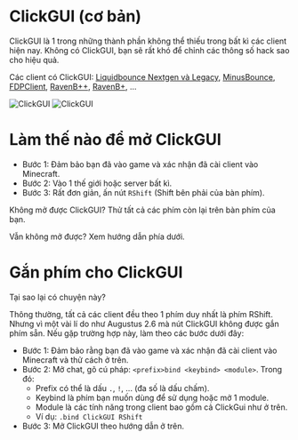 # ClickGUI (cơ bản)
ClickGUI là 1 trong những thành phần không thể thiếu trong bất kì các client hiện nay. Không có ClickGUI, bạn sẽ rất khó để chỉnh các thông số hack sao cho hiệu quả.

Các client có ClickGUI: [Liquidbounce Nextgen và Legacy](https://vn.liquidbounce.net/download), [MinusBounce](https://minusbounce.lol/), [FDPClient](https://fdpinfo.github.io), [RavenB++](https://k-ov.github.io/download/), [RavenB+](https://github.com/Kopamed/Raven-bPLUS), ...

![ClickGUI](https://raw.githubusercontent.com/MinusMC/docs-cheating/main/examples/basic/clickgui/clickgui_0.png)
![ClickGUI](https://raw.githubusercontent.com/MinusMC/docs-cheating/main/examples/basic/clickgui/clickgui_1.png)

# Làm thế nào để mở ClickGUI
- Bước 1: Đảm bảo bạn đã vào game và xác nhận đã cài client vào Minecraft.
- Bước 2: Vào 1 thế giới hoặc server bất kì.
- Bước 3: Rất đơn giản, ấn nút `RShift` (Shift bên phải của bàn phím).

Không mở được ClickGUI? Thử tất cả các phím còn lại trên bàn phím của bạn.

Vẫn không mở được? Xem hướng dẫn phía dưới.

# Gắn phím cho ClickGUI

Tại sao lại có chuyện này?

Thông thường, tất cả các client đều theo 1 phím duy nhất là phím RShift. Nhưng vì một vài lí do như Augustus 2.6 mà nút ClickGUI không được gắn phím sẵn. Nếu gặp trường hợp này, làm theo các bước dưới đây:


- Bước 1: Đảm bảo rằng bạn đã vào game và xác nhận đã cài client vào Minecraft và thử cách ở trên.
- Bước 2: Mở chat, gõ cú pháp: `<prefix>bind <keybind> <module>`. Trong đó:
	+ Prefix có thể là dấu `.`, `!`, ... (đa số là dấu chấm).
	+ Keybind là phím bạn muốn dùng để sử dụng hoặc mở 1 module.
	+ Module là các tính năng trong client bao gồm cả ClickGui như ở trên.
	+ Ví dụ: `.bind ClickGUI RShift`
- Bước 3: Mở ClickGUI theo hướng dẫn ở trên.
